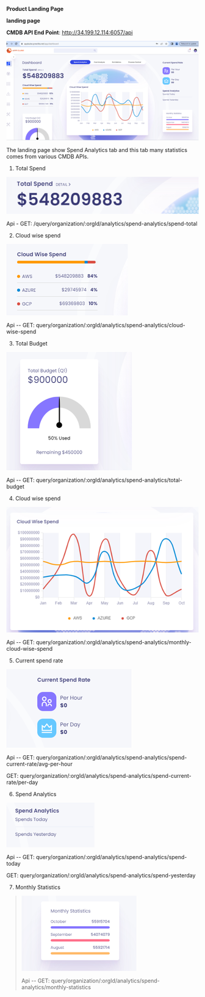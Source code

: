**Product Landing Page**

**landing page**

**CMDB API End Point**: <http://34.199.12.114:6057/api>

![](./image1.png)

The landing page show Spend Analytics tab and this tab many statistics
comes from various CMDB APIs.

1.  Total Spend

![](./image2.png)

Api - GET:
/query/organization/:orgId/analytics/spend-analytics/spend-total

2.  Cloud wise spend

![](./image3.png)

Api -- GET:
query/organization/:orgId/analytics/spend-analytics/cloud-wise-spend

3.  Total Budget

![](./image4.png)

Api -- GET:
query/organization/:orgId/analytics/spend-analytics/total-budget

4.  Cloud wise spend

![](./image5.png)

Api -- GET:
query/organization/:orgId/analytics/spend-analytics/monthly-cloud-wise-spend

5.  Current spend rate

![](./image6.png)

Api -- GET:
query/organization/:orgId/analytics/spend-analytics/spend-current-rate/avg-per-hour

GET:
query/organization/:orgId/analytics/spend-analytics/spend-current-rate/per-day

6.  Spend Analytics

![](./image7.png)

Api -- GET:
query/organization/:orgId/analytics/spend-analytics/spend-today

GET: query/organization/:orgId/analytics/spend-analytics/spend-yesterday

7.  Monthly Statistics

> ![](./image8.png)
>
> Api -- GET:
> query/organization/:orgId/analytics/spend-analytics/monthly-statistics
